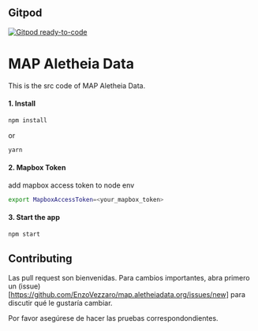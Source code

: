 ## Gitpod

[![Gitpod ready-to-code](https://img.shields.io/badge/Gitpod-ready--to--code-blue?logo=gitpod)](https://gitpod.io/#https://github.com/EnzoVezzaro/map.aletheiadata.org)

# MAP Aletheia Data

This is the src code of MAP Aletheia Data.

#### 1. Install

```sh
npm install
```

or

```sh
yarn
```


#### 2. Mapbox Token
add mapbox access token to node env

```sh
export MapboxAccessToken=<your_mapbox_token>
```

#### 3. Start the app

```sh
npm start
```

## Contributing

Las pull request son bienvenidas. Para cambios importantes, abra primero un (issue)[https://github.com/EnzoVezzaro/map.aletheiadata.org/issues/new] para discutir qué le gustaría cambiar.

Por favor asegúrese de hacer las pruebas correspondondientes.
